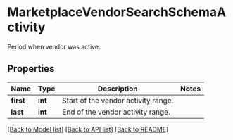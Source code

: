 # MarketplaceVendorSearchSchemaActivity

Period when vendor was active.

## Properties
Name | Type | Description | Notes
------------ | ------------- | ------------- | -------------
**first** | **int** | Start of the vendor activity range. | 
**last** | **int** | End of the vendor activity range. | 

[[Back to Model list]](../README.md#documentation-for-models) [[Back to API list]](../README.md#documentation-for-api-endpoints) [[Back to README]](../README.md)


